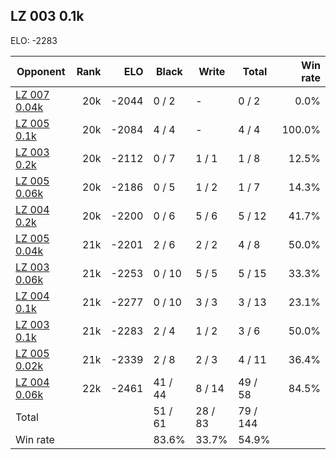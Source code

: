 ## LZ 003 0.1k ##

ELO: -2283

Opponent | Rank | ELO | Black | Write | Total | Win rate
---------|-----:|----:|-------|-------|-------|-------:
[LZ 007 0.04k](LZ%20007%200.04k.md) | 20k | -2044 | 0 / 2 | - | 0 / 2 | 0.0%
[LZ 005 0.1k](LZ%20005%200.1k.md) | 20k | -2084 | 4 / 4 | - | 4 / 4 | 100.0%
[LZ 003 0.2k](LZ%20003%200.2k.md) | 20k | -2112 | 0 / 7 | 1 / 1 | 1 / 8 | 12.5%
[LZ 005 0.06k](LZ%20005%200.06k.md) | 20k | -2186 | 0 / 5 | 1 / 2 | 1 / 7 | 14.3%
[LZ 004 0.2k](LZ%20004%200.2k.md) | 20k | -2200 | 0 / 6 | 5 / 6 | 5 / 12 | 41.7%
[LZ 005 0.04k](LZ%20005%200.04k.md) | 21k | -2201 | 2 / 6 | 2 / 2 | 4 / 8 | 50.0%
[LZ 003 0.06k](LZ%20003%200.06k.md) | 21k | -2253 | 0 / 10 | 5 / 5 | 5 / 15 | 33.3%
[LZ 004 0.1k](LZ%20004%200.1k.md) | 21k | -2277 | 0 / 10 | 3 / 3 | 3 / 13 | 23.1%
[LZ 003 0.1k](LZ%20003%200.1k.md) | 21k | -2283 | 2 / 4 | 1 / 2 | 3 / 6 | 50.0%
[LZ 005 0.02k](LZ%20005%200.02k.md) | 21k | -2339 | 2 / 8 | 2 / 3 | 4 / 11 | 36.4%
[LZ 004 0.06k](LZ%20004%200.06k.md) | 22k | -2461 | 41 / 44 | 8 / 14 | 49 / 58 | 84.5%
Total | | | 51 / 61 | 28 / 83 | 79 / 144 | 
Win rate| | | 83.6% | 33.7% | 54.9% | 
